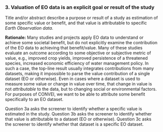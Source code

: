 ### 3. Valuation of EO data is an explicit goal or result of the study

Title and/or abstract describe a purpose or result of a study as estimation of some specific value or benefit, and that value is attributable to specific *Earth Observation data*.  

**Rationale:** Many studies and projects apply EO data to understand or achieve some societal benefit, but do not explicitly examine the contribution of the EO data to achieving that benefit/value.  Many of these studies evaluate an outcome according to some objective or subjective metric of value, e.g., improved crop yields, improved persistence of a threatened species, increased economic efficiency of water management policy.  In such a case, the top-line result usually integrates contributions from many datasets, making it impossible to parse the value contribution of a single dataset (EO or otherwise).  Even in cases where a dataset is used to measure some value or change in value over time, that change in value is not *attributable* to the data, but to changing social or environmental factors.  For purposes of CONVEI, we want to be able to attribute some benefit specifically to an EO dataset.

Question 3a asks the screener to identify whether a specific value is estimated in the study.  Question 3b asks the screener to identify whether that value is attributable to a dataset (EO or otherwise).  Question 3c asks the screener to identify whether that dataset is a specific EO dataset.
